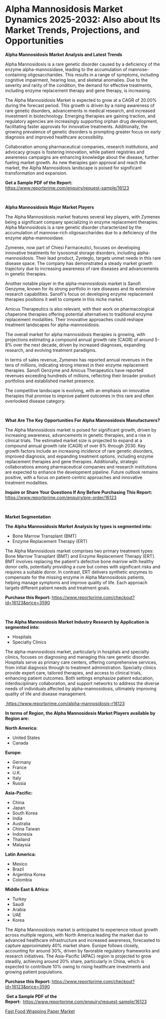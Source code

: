 <p><h1>Alpha Mannosidosis Market Dynamics 2025-2032: Also about Its Market Trends, Projections, and Opportunities</h1></p><p><strong>Alpha Mannosidosis Market Analysis and Latest Trends</strong></p>
<p><p>Alpha Mannosidosis is a rare genetic disorder caused by a deficiency of the enzyme alpha-mannosidase, leading to the accumulation of mannose-containing oligosaccharides. This results in a range of symptoms, including cognitive impairment, hearing loss, and skeletal anomalies. Due to the severity and rarity of the condition, the demand for effective treatments, including enzyme replacement therapy and gene therapy, is increasing.</p><p>The Alpha Mannosidosis Market is expected to grow at a CAGR of 20.00% during the forecast period. This growth is driven by a rising awareness of rare genetic disorders, advancements in medical research, and increased investment in biotechnology. Emerging therapies are gaining traction, and regulatory agencies are increasingly supporting orphan drug development, facilitating faster approvals for innovative treatments. Additionally, the growing prevalence of genetic disorders is prompting greater focus on early diagnosis and improved healthcare accessibility.</p><p>Collaboration among pharmaceutical companies, research institutions, and advocacy groups is fostering innovation, while patient registries and awareness campaigns are enhancing knowledge about the disease, further fueling market growth. As new therapies gain approval and reach the market, the Alpha Mannosidosis landscape is poised for significant transformation and expansion.</p></p>
<p><strong>Get a Sample PDF of the Report:&nbsp;</strong> <a href="https://www.reportprime.com/enquiry/request-sample/16123?utm_campaign=3506&utm_medium=2&utm_source=Github&utm_content=ia&utm_term=20032025&utm_id=alpha-mannosidosis">https://www.reportprime.com/enquiry/request-sample/16123</a></p>
<p>&nbsp;</p>
<p><strong>Alpha Mannosidosis Major Market Players</strong></p>
<p><p>The Alpha Mannosidosis market features several key players, with Zymenex being a significant company specializing in enzyme replacement therapies. Alpha Mannosidosis is a rare genetic disorder characterized by the accumulation of mannose-rich oligosaccharides due to a deficiency of the enzyme alpha-mannosidase.</p><p>Zymenex, now part of Chiesi Farmaceutici, focuses on developing innovative treatments for lysosomal storage disorders, including alpha-mannosidosis. Their lead product, Zynteglo, targets unmet needs in this rare disease space. The company has demonstrated a steady market growth trajectory due to increasing awareness of rare diseases and advancements in genetic therapies.</p><p>Another notable player in the alpha-mannosidosis market is Sanofi Genzyme, known for its strong portfolio in rare diseases and its extensive research capabilities. Sanofi's focus on developing enzyme replacement therapies positions it well to compete in this niche market.</p><p>Amicus Therapeutics is also relevant, with their work on pharmacological chaperone therapies offering potential alternatives to traditional enzyme replacement modalities. Their innovative approaches could reshape treatment landscapes for alpha-mannosidosis.</p><p>The overall market for alpha mannosidosis therapies is growing, with projections estimating a compound annual growth rate (CAGR) of around 5-8% over the next decade, driven by increased diagnoses, expanding research, and evolving treatment paradigms.</p><p>In terms of sales revenue, Zymenex has reported annual revenues in the tens of millions, indicating strong interest in their enzyme replacement therapies. Sanofi Genzyme and Amicus Therapeutics have reported revenues exceeding hundreds of millions, reflecting their broader product portfolios and established market presence.</p><p>The competitive landscape is evolving, with an emphasis on innovative therapies that promise to improve patient outcomes in this rare and often overlooked disease category.</p></p>
<p>&nbsp;</p>
<p><strong>What Are The Key Opportunities For Alpha Mannosidosis Manufacturers?</strong></p>
<p><p>The Alpha Mannosidosis market is poised for significant growth, driven by increasing awareness, advancements in genetic therapies, and a rise in clinical trials. The estimated market size is projected to expand at a compound annual growth rate (CAGR) of over 8% through 2030. Key growth factors include an increasing incidence of rare genetic disorders, improved diagnosis, and expanding treatment options, including enzyme replacement therapies and gene therapies. Additionally, strategic collaborations among pharmaceutical companies and research institutions are expected to enhance the development pipeline. Future outlook remains positive, with a focus on patient-centric approaches and innovative treatment modalities.</p></p>
<p><strong>Inquire or Share Your Questions If Any Before Purchasing This Report:</strong> <a href="https://www.reportprime.com/enquiry/pre-order/16123?utm_campaign=3506&utm_medium=2&utm_source=Github&utm_content=ia&utm_term=20032025&utm_id=alpha-mannosidosis">https://www.reportprime.com/enquiry/pre-order/16123</a></p>
<p>&nbsp;</p>
<p><strong>Market Segmentation</strong></p>
<p><strong>The Alpha Mannosidosis Market Analysis by types is segmented into:</strong></p>
<p><ul><li>Bone Marrow Transplant (BMT)</li><li>Enzyme Replacement Therapy (ERT)</li></ul></p>
<p><p>The Alpha Mannosidosis market comprises two primary treatment types: Bone Marrow Transplant (BMT) and Enzyme Replacement Therapy (ERT). BMT involves replacing the patient's defective bone marrow with healthy donor cells, potentially providing a cure but comes with significant risks and requires a suitable donor. In contrast, ERT delivers synthetic enzymes to compensate for the missing enzyme in Alpha Mannosidosis patients, helping manage symptoms and improve quality of life. Each approach targets different patient needs and treatment goals.</p></p>
<p><strong>Purchase this Report:&nbsp;</strong><a href="https://www.reportprime.com/checkout?id=16123&price=3590&utm_campaign=3506&utm_medium=2&utm_source=Github&utm_content=ia&utm_term=20032025&utm_id=alpha-mannosidosis">https://www.reportprime.com/checkout?id=16123&price=3590</a></p>
<p>&nbsp;</p>
<p><strong>The Alpha Mannosidosis Market Industry Research by Application is segmented into:</strong></p>
<p><ul><li>Hospitals</li><li>Specialty Clinics</li></ul></p>
<p><p>The alpha-mannosidosis market, particularly in hospitals and specialty clinics, focuses on diagnosing and managing this rare genetic disorder. Hospitals serve as primary care centers, offering comprehensive services, from initial diagnosis through to treatment administration. Specialty clinics provide expert care, tailored therapies, and access to clinical trials, enhancing patient outcomes. Both settings emphasize patient education, interdisciplinary collaboration, and support networks to address the diverse needs of individuals affected by alpha-mannosidosis, ultimately improving quality of life and disease management.</p></p>
<p><a href="https://www.reportprime.com/alpha-mannosidosis-r16123?utm_campaign=3506&utm_medium=2&utm_source=Github&utm_content=ia&utm_term=20032025&utm_id=alpha-mannosidosis">&nbsp;https://www.reportprime.com/alpha-mannosidosis-r16123</a></p>
<p><strong>In terms of Region, the Alpha Mannosidosis Market Players available by Region are:</strong></p>
<p>
    <p> <strong> North America: </strong>
        <ul>
            <li>United States</li>
            <li>Canada</li>
        </ul>
        </p> 
    <p> <strong> Europe: </strong>
        <ul>
            <li>Germany</li>
            <li>France</li>
            <li>U.K.</li>
            <li>Italy</li>
            <li>Russia</li>
        </ul>
        </p> 
    <p> <strong> Asia-Pacific: </strong>
        <ul>
            <li>China</li>
            <li>Japan</li>
            <li>South Korea</li>
            <li>India</li>
            <li>Australia</li>
            <li>China Taiwan</li>
            <li>Indonesia</li>
            <li>Thailand</li>
            <li>Malaysia</li>
        </ul>
        </p> 
    <p> <strong> Latin America: </strong>
        <ul>
            <li>Mexico</li>
            <li>Brazil</li>
            <li>Argentina Korea</li>
            <li>Colombia</li>
        </ul>
        </p> 
    <p> <strong> Middle East & Africa: </strong>
        <ul>
            <li>Turkey</li>
            <li>Saudi</li>
            <li>Arabia</li>
            <li>UAE</li>
            <li>Korea</li>
        </ul>
    </p>
    </p>
<p><p>The Alpha Mannosidosis market is anticipated to experience robust growth across multiple regions, with North America leading the market due to advanced healthcare infrastructure and increased awareness, forecasted to capture approximately 40% market share. Europe follows closely, accounting for around 30%, driven by favorable regulatory frameworks and research initiatives. The Asia-Pacific (APAC) region is projected to grow steadily, achieving around 20% share, particularly in China, which is expected to contribute 10% owing to rising healthcare investments and growing patient populations.</p></p>
<p><strong>Purchase this Report: </strong><a href="https://www.reportprime.com/checkout?id=16123&price=3590&utm_campaign=3506&utm_medium=2&utm_source=Github&utm_content=ia&utm_term=20032025&utm_id=alpha-mannosidosis">https://www.reportprime.com/checkout?id=16123&price=3590</a></p>
<p>&nbsp;<strong>Get a Sample PDF of the Report:&nbsp;&nbsp;</strong><a href="https://www.reportprime.com/enquiry/request-sample/16123?utm_campaign=3506&utm_medium=2&utm_source=Github&utm_content=ia&utm_term=20032025&utm_id=alpha-mannosidosis">https://www.reportprime.com/enquiry/request-sample/16123</a></p>
<p><strong></strong></p>
<p><p><a href="https://github.com/janotjuljo/Market-Research-Report-List-1/blob/main/fast-food-wrapping-paper-market.md?utm_campaign=3506&utm_medium=2&utm_source=Github&utm_content=ia&utm_term=20032025&utm_id=alpha-mannosidosis">Fast Food Wrapping Paper Market</a></p></p>